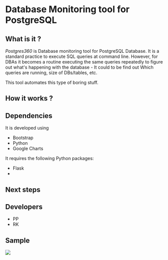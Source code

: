 # Database Monitoring tool for PostgreSQL

## What is it ?
*Postgres360* is Database monitoring tool for PostgreSQL Database. It is a standard practice to execute SQL queries at command line. However, for DBAs it becomes a routine executing the same queries repeatedly to figure out what's happening with the database - It could to be find out Which queries are running, size of DBs/tables, etc. 

This tool automates this type of boring stuff.  
## How it works ?

## Dependencies
It is developed using 
- Bootstrap
- Python
- Google Charts

It requires the following Python packages:
- Flask
- 
 
## Next steps

## Developers
- PP
- RK

## Sample
![](./postgress-sample-run.gif)
